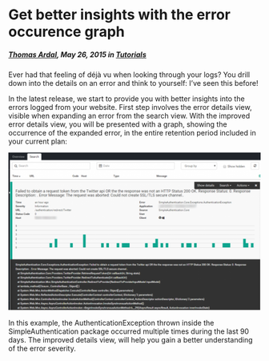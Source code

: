 # Get better insights with the error occurence graph

##### [Thomas Ardal](http://elmah.io/about/), May 26, 2015 in [Tutorials](/category/tutorials/)

Ever had that feeling of déjà vu when looking through your logs? You drill down into the details on an error and think to yourself: I’ve seen this before!

In the latest release, we start to provide you with better insights into the errors logged from your website. First step involves the error details view, visible when expanding an error from the search view. With the improved error details view, you will be presented with a graph, showing the occurrence of the expanded error, in the entire retention period included in your current plan:

![Error Occurence Graph](images/erroroccurencegraph.png)

In this example, the AuthenticationException thrown inside the SimpleAuthentication package occurred multiple times during the last 90 days. The improved details view, will help you gain a better understanding of the error severity.

